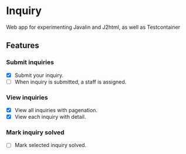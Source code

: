 # Inquiry
Web app for experimenting Javalin and J2html, as well as Testcontainer

## Features
### Submit inquiries
- [x] Submit your inquiry.
- [ ] When inquiry is submitted, a staff is assigned.

### View inquiries
- [x] View all inquiries with pagenation.
- [x] View each inquiry with detail.

### Mark inquiry solved
- [ ] Mark selected inquiry solved.
